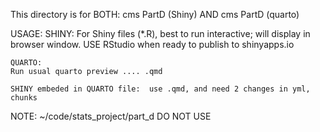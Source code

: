 This directory is for BOTH:  cms PartD (Shiny) AND cms PartD (quarto)

USAGE:
    SHINY:
    For Shiny files (*.R), best to run interactive; will display in browser window.
    USE RStudio when ready to publish to shinyapps.io

    QUARTO:
    Run usual quarto preview .... .qmd

    SHINY embeded in QUARTO file:  use .qmd, and need 2 changes in yml, chunks


NOTE:   ~/code/stats_project/part_d   DO NOT USE
